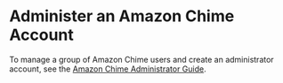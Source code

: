 # Administer an Amazon Chime Account<a name="chime-create"></a>

To manage a group of Amazon Chime users and create an administrator account, see the [Amazon Chime Administrator Guide](http://docs.aws.amazon.com/chime/latest/ag/)\.